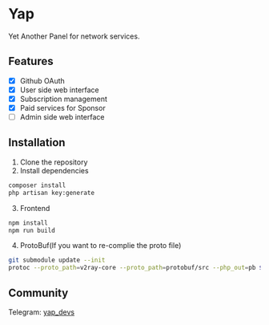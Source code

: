 # Yap

Yet Another Panel for network services.

## Features

- [x] Github OAuth
- [x] User side web interface
- [x] Subscription management
- [x] Paid services for Sponsor
- [ ] Admin side web interface

## Installation

1. Clone the repository
2. Install dependencies
```bash
composer install
php artisan key:generate
```
3. Frontend
```bash
npm install
npm run build
```
4. ProtoBuf(If you want to re-complie the proto file)
```bash
git submodule update --init
protoc --proto_path=v2ray-core --proto_path=protobuf/src --php_out=pb $(find v2ray-core -iname "*.proto")
```

## Community

Telegram: [yap_devs](https://t.me/yap_devs)
